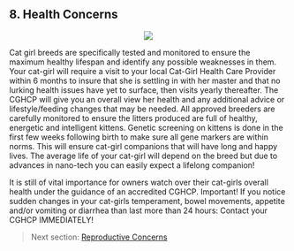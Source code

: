 ## 8. Health Concerns
<p align="center">
  <img src="https://media.tenor.com/images/950ae44552a6d0f0f2ecd6a48a79ee92/tenor.gif">
</p1>

Cat girl breeds are specifically tested and monitored to ensure the maximum healthy lifespan and identify any possible weaknesses in them. Your cat-girl will require a visit to your local Cat-Girl Health Care Provider within 6 months to insure that she is settling in with her master and that no lurking health issues have yet to surface, then visits yearly thereafter. The CGHCP will give you an overall view her health and any additional advice or lifestyle/feeding changes that may be needed. All approved breeders are carefully monitored to ensure the litters produced are full of healthy, energetic and intelligent kittens. Genetic screening on kittens is done in the first few weeks following birth to make sure all gene markers are within norms. This will ensure cat-girl companions that will have long and happy lives. The average life of your cat-girl will depend on the breed but due to advances in nano-tech you can easily expect a lifelong companion!

It is still of vital importance for owners watch over their cat-girls overall health under the guidance of an accredited CGHCP. Important! If you notice sudden changes in your cat-girls temperament, bowel movements, appetite and/or vomiting or diarrhea than last more than 24 hours: Contact your CGHCP IMMEDIATELY!

> Next section: [Reproductive Concerns](9_reproduction.md)